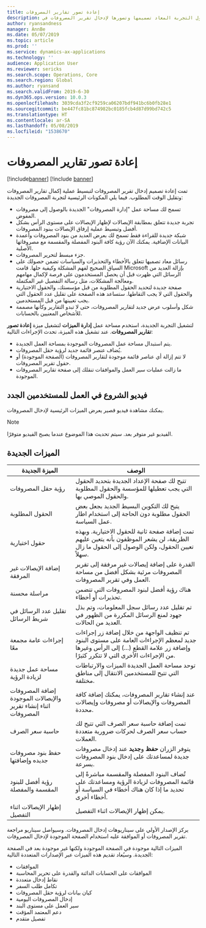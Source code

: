 ```yaml
---
title: إعادة تصور تقارير المصروفات
description: يوفر هذا الموضوع معلومات حول التجربة المعاد تصميمها وتصورها لإدخال تقرير المصروفات في Microsoft Dynamics 365 for Finance and Operations. تعمل التجربة الجديدة على تبسيط عملية إكمال تقارير المصروفات وتقليل الوقت المطلوب.
author: ryansandness
manager: AnnBe
ms.date: 05/07/2019
ms.topic: article
ms.prod: ''
ms.service: dynamics-ax-applications
ms.technology: ''
audience: Application User
ms.reviewer: sericks
ms.search.scope: Operations, Core
ms.search.region: Global
ms.author: ryansand
ms.search.validFrom: 2019-6-30
ms.dyn365.ops.version: 10.0.3
ms.openlocfilehash: 3039cda3f2cf9259ca06207bdf941bc6b0fb28e1
ms.sourcegitcommit: be447fc81bc874982bc0185fcb4d87d99bd742c5
ms.translationtype: HT
ms.contentlocale: ar-SA
ms.lasthandoff: 05/08/2019
ms.locfileid: "1538670"
---
```

# <a name="expense-reports-reimagined"></a>إعادة تصور تقارير المصروفات

[!include[banner](../includes/banner.md)]
[!include [banner](../includes/preview-banner.md)]

تمت إعادة تصميم إدخال تقرير المصروفات لتبسيط عملية إكمال تقارير المصروفات وتقليل الوقت المطلوب. فيما يلي المكونات الرئيسية لتجربة المصروفات الجديدة:

- تسمح لك مساحة عمل "إدارة المصروفات" الجديدة بالوصول إلى مصروفات المفوض.
- تجربة جديدة تتعلق بمطابقة الإيصالات لإظهار الإيصالات على مستوى الرأس بشكل أفضل وتبسيط عملية إرفاق الإيصالات ببنود المصروفات.
- شبكة جديدة للقراءة فقط تسمح لك بعرض العديد من بنود المصروفات وأعمدة البيانات الإضافية. يمكنك الآن رؤية كافة البنود المفصلة والمقسمة مع مصروفاتها الأصلية.
- جزء مبسط لتحرير المصروفات.
- رسائل معاد تصميها تتعلق بالأخطاء والتحذيرات والسياسات تضمن حصولك على السياق الصحيح لفهم المشكلة وكيفية حلها. قامت Microsoft بإزالة العديد من الرسائل التي ظهرت قبل أن يحصل المستخدمون على فرصة لإكمال مهامهم ومعالجة المشكلات، مثل رسالة التفصيل غير المكتملة.
- صفحة جديدة لتحديد الحقول المطلوبة من قبل مؤسستك، والحقول الاختيارية والحقول التي لا يجب التقاطها. ستساعد هذه الصفحة على تقليل عدد الحقول التي يجب تعيينها من قبل المستخدمين.
- شكل وأسلوب عرض جديد لتقارير المصروفات، حتى لا تبدو التقارير وكأنها مصممة للأشخاص المعنيين بالحسابات.

لتشغيل التجربة الجديدة، استخدم مساحة عمل **إدارة الميزات** لتشغيل ميزة **إعادة تصور تقارير المصروفات‬**. عند تشغيل هذه الميزة، تحدث الإجراءات التالية:

- يتم استبدال مساحة عمل المصروفات الموجودة بمساحة العمل الجديدة.
- يُضاف عنصر قائمة جديد لرؤية حقل المصروفات.
- لا تتم إزالة أي عناصر قائمة موجودة لتقارير المصروفات (الصفحة الموجودة) أو حقول تقرير المصروفات.
- ما زالت عمليات سير العمل والموافقات تنقلك إلى صفحة تقارير المصروفات الموجودة.

## <a name="getting-started-video-for-new-users"></a>فيديو الشروع في العمل للمستخدمين الجدد

يمكنك مشاهدة فيديو قصير يعرض الميزات الرئيسية لإدخال المصروفات.

> [!NOTE]
> الفيديو غير متوفر بعد. سيتم تحديث هذا الموضوع عندما يصبح الفيديو متوفرًا.

## <a name="new-features"></a>الميزات الجديدة

| الميزة الجديدة | الوصف |
|---|----|
| رؤية حقل المصروفات | تتيح لك صفحة الإعداد الجديدة بتحديد الحقول التي يجب تعطيلها للمؤسسة والحقول المطلوبة والحقول الموصي بها. |
| الحقول المطلوبة | يتيح لك التكوين البسيط الجديد بجعل بعض الحقول مطلوبة دون الحاجة إلى استخدام اطار عمل السياسة. |
| حقول اختيارية | تمت إضافة صفحة ثانية للحقول الاختيارية. وبهذه الطريقة، لن يشعر الموظفون بأنه يتعين عليهم تعيين الحقول، ولكن الوصول إلى الحقول ما زال سهلاً. |
| إضافة الإيصالات غير المرفقة | القدرة على إضافة إيصالات غير مرفقة إلى تقرير المصروفات مرئية بشكل أفضل من مساحة العمل وفي تقرير المصروفات. |
| مراسلة محسنة | هناك رؤية أفضل لبنود المصروفات التي تتضمن تحذيرات أو أخطاء. |
| تقليل عدد الرسائل في شريط الرسائل| تم تقليل عدد رسائل سجل المعلومات، وتم بذل جهود لمنع الرسائل المكررة من الظهور في العديد من الحالات. |
| إجراءات عامة مجمعة معًا | تم تنظيف الواجهة من خلال إضافة زر إجراءات جديد لمعظم الإجراءات العامة على مستوى البنود وإضافة زر علامة القطع (...) إلى الرأس وغيرها من الإجراءات الأخرى التي لا تتكرر كثيرًا. |
| مساحة عمل جديدة لزيادة الرؤية | توحد مساحة العمل الجديدة الميزات والارتباطات التي تتيح للمستخدمين الانتقال إلى مناطق مختلفة. |
| إضافة المصروفات والإيصالات الموجودة اثناء إنشاء تقرير المصروفات | عند إنشاء تقارير المصروفات، يمكنك إضافة كافة المصروفات والإيصالات أو مصروفات وإيصالات محددة. |
| حاسبة سعر الصرف | تمت إضافة حاسبة سعر الصرف التي تتيح لك حساب سعر الصرف لحركات ضرورية متعددة العملات. |
| حفظ بنود مصروفات جديده وإضافتها | يتوفر الزران **حفظ** و**جديد** عند إدخال مصروفات جديدة لمساعدتك على إدخال بنود المصروفات بسرعة. |
| رؤية أفضل للبنود المقسمة والمفصلة | تُضاف البنود المفصلة والمقسمة مباشرةً إلى قائمة المصروفات لزيادة الرؤية ومساعدتك على تحديد ما إذا كان هناك أخطاء في السياسة أو أخطاء أخرى. |
| إظهار الإيصالات اثناء التفصيل | يمكن إظهار الإيصالات اثناء التفصيل. |

يركز الإصدار الأولي على سيناريوهات إدخال المصروفات. وسيواصل سيناريو مراجعة تقرير المصروفات أو الموافقة عليه استخدام الصفحة الموجودة لإدخال المصروفات.

الميزات التالية موجودة في الصفحة الموجودة ولكنها غير موجودة بعد في الصفحة الجديدة. وسيُعاد تقديم هذه الميزات عبر الإصدارات المتعددة التالية:

- الموافقات
- الموافقات على الحسابات الدائنة والقدرة على تحرير المحاسبة
- نقاط إدخال متعددة
- تكامل طلب السفر‬
- كيان بيانات لرؤية حقل المصروفات
- إدخال المصروفات اليومية
- سير العمل على مستوى البند
- دعم المعتمد المؤقت
- تفصيل متقدم
